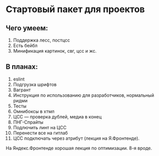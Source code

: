 # Стартовый пакет для проектов

## Чего умеем:
1. Поддержка лесс, постцсс
2. Есть бейбл
3. Минификация картинок, свг, цсс и жс.

## В планах:
1. eslint
2. Подгрузка шрифтов
3. Вагрант
4. Инструкция по использованию для разработчиков, нормальный ридми
5. Тесты
6. Омнибоксы в хтмл
7. ЦСС — проверка дублей, медиа в конец
8. ПНГ-Спрайты
9. Подлючить линт на ЦСС
10. Перенести все на гитлаб
11. ЦСС подключать через атрибут (лекция на Я.Фронтенде).

На Яндекс.Фронтенде хорошая лекция по оптимизации. 8-я вроде.